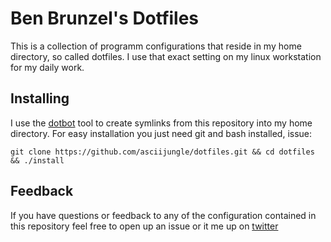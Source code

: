 # Ben Brunzel's Dotfiles
This is a collection of programm configurations that reside in my home directory, so called dotfiles. I use that exact setting on my linux workstation for my daily work.

## Installing
I use the [dotbot](https://github.com/anishathalye/dotbot) tool to create symlinks from this repository into my home directory. For easy installation you just need git and bash installed, issue:
```
git clone https://github.com/asciijungle/dotfiles.git && cd dotfiles && ./install
```

## Feedback
If you have questions or feedback to any of the configuration contained in this repository feel free to open up an issue or it me up on [twitter](https://twitter.com/asciijungle)
